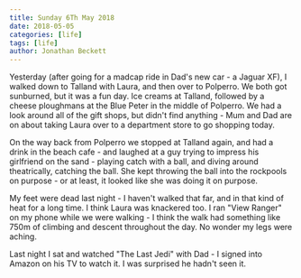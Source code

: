 ```yaml
---
title: Sunday 6Th May 2018
date: 2018-05-05
categories: [life]
tags: [life]
author: Jonathan Beckett
---
```


Yesterday (after going for a madcap ride in Dad's new car - a Jaguar XF), I walked down to Talland with Laura, and then over to Polperro. We both got sunburned, but it was a fun day. Ice creams at Talland, followed by a cheese ploughmans at the Blue Peter in the middle of Polperro. We had a look around all of the gift shops, but didn't find anything - Mum and Dad are on about taking Laura over to a department store to go shopping today.

On the way back from Polperro we stopped at Talland again, and had a drink in the beach cafe - and laughed at a guy trying to impress his girlfriend on the sand - playing catch with a ball, and diving around theatrically, catching the ball. She kept throwing the ball into the rockpools on purpose - or at least, it looked like she was doing it on purpose.

My feet were dead last night - I haven't walked that far, and in that kind of heat for a long time. I think Laura was knackered too. I ran "View Ranger" on my phone while we were walking - I think the walk had something like 750m of climbing and descent throughout the day. No wonder my legs were aching.

Last night I sat and watched "The Last Jedi" with Dad - I signed into Amazon on his TV to watch it. I was surprised he hadn't seen it.